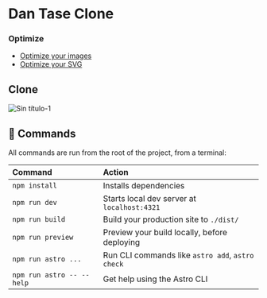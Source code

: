 # Dan Tase Clone

### Optimize

-   [Optimize your images](https://squoosh.app/)
-   [Optimize your SVG](https://jakearchibald.github.io/svgomg/)

## Clone
![Sin título-1](https://github.com/user-attachments/assets/5f495a91-7084-4a04-81dd-db3fc08601b9)


## 🧞 Commands

All commands are run from the root of the project, from a terminal:

| Command                   | Action                                           |
| :------------------------ | :----------------------------------------------- |
| `npm install`             | Installs dependencies                            |
| `npm run dev`             | Starts local dev server at `localhost:4321`      |
| `npm run build`           | Build your production site to `./dist/`          |
| `npm run preview`         | Preview your build locally, before deploying     |
| `npm run astro ...`       | Run CLI commands like `astro add`, `astro check` |
| `npm run astro -- --help` | Get help using the Astro CLI                     |
